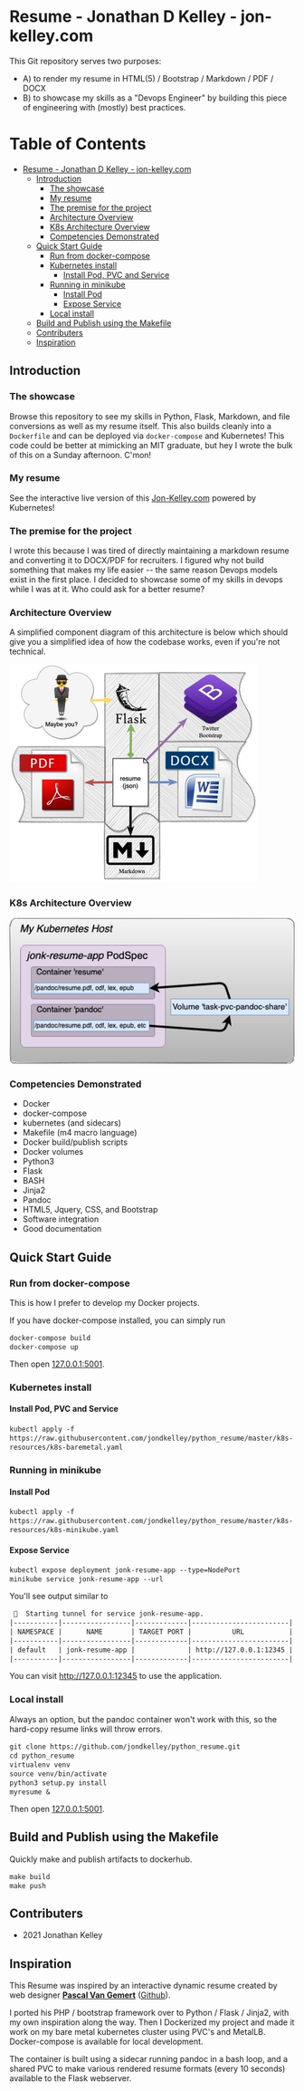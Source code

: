 # Resume - Jonathan D Kelley - jon-kelley.com

This Git repository serves two purposes:

* A) to render my resume in HTML(5) / Bootstrap / Markdown / PDF / DOCX
* B) to showcase my skills as a "Devops Engineer" by building this piece of engineering with (mostly) best practices.

# Table of Contents

   * [Resume - Jonathan D Kelley - jon-kelley.com](#resume---jonathan-d-kelley---jon-kelleycom)
      * [Introduction](#introduction)
         * [The showcase](#the-showcase)
         * [My resume](#my-resume)
         * [The premise for the project](#the-premise-for-the-project)
         * [Architecture Overview](#architecture-overview)
         * [K8s Architecture Overview](#k8s-architecture-overview)
         * [Competencies Demonstrated](#competencies-demonstrated)
      * [Quick Start Guide](#quick-start-guide)
         * [Run from docker-compose](#run-from-docker-compose)
         * [Kubernetes install](#kubernetes-install)
            * [Install Pod, PVC and Service](#install-pod-pvc-and-service)
         * [Running in minikube](#running-in-minikube)
            * [Install Pod](#install-pod)
            * [Expose Service](#expose-service)
         * [Local install](#local-install)
      * [Build and Publish using the Makefile](#build-and-publish-using-the-makefile)
      * [Contributers](#contributers)
      * [Inspiration](#inspiration)


## Introduction

### The showcase

Browse this repository to see my skills in Python, Flask, Markdown, and file conversions as well as my resume itself. This also builds cleanly into a `Dockerfile` and can be deployed via `docker-compose` and Kubernetes! This code could be better at mimicking an MIT graduate, but hey I wrote the bulk of this on a Sunday afternoon. C'mon!

### My resume

See the interactive live version of this [Jon-Kelley.com](https://jon-kelley.com) powered by Kubernetes!

### The premise for the project

I wrote this because I was tired of directly maintaining a markdown resume and converting it to DOCX/PDF for recruiters. I figured why not build something that makes my life easier -- the same reason Devops models exist in the first place. I decided to showcase some of my skills in devops while I was at it. Who could ask for a better resume?

### Architecture Overview

A simplified component diagram of this architecture is below which should give you a simplified idea of how the codebase works, even if you're not technical.

![](conceptual_architecture_small.jpg)

### K8s Architecture Overview

![](k8s-architecture.png)

### Competencies Demonstrated

* Docker
* docker-compose
* kubernetes (and sidecars)
* Makefile (m4 macro language)
* Docker build/publish scripts
* Docker volumes
* Python3
* Flask
* BASH
* Jinja2
* Pandoc
* HTML5, Jquery, CSS, and Bootstrap
* Software integration
* Good documentation

## Quick Start Guide

### Run from docker-compose

This is how I prefer to develop my Docker projects.

If you have docker-compose installed, you can simply run

```
docker-compose build
docker-compose up
```

Then open [127.0.0.1:5001](http://127.0.0.1:5001).

### Kubernetes install

#### Install Pod, PVC and Service

```
kubectl apply -f https://raw.githubusercontent.com/jondkelley/python_resume/master/k8s-resources/k8s-baremetal.yaml
```

### Running in minikube

#### Install Pod
```
kubectl apply -f https://raw.githubusercontent.com/jondkelley/python_resume/master/k8s-resources/k8s-minikube.yaml
```

#### Expose Service
```
kubectl expose deployment jonk-resume-app --type=NodePort
minikube service jonk-resume-app --url
```

You'll see output similar to
```
 🏃  Starting tunnel for service jonk-resume-app.
|-----------|-----------------|-------------|------------------------|
| NAMESPACE |      NAME       | TARGET PORT |          URL           |
|-----------|-----------------|-------------|------------------------|
| default   | jonk-resume-app |             | http://127.0.0.1:12345 |
|-----------|-----------------|-------------|------------------------|
```

You can visit http://127.0.0.1:12345 to use the application.

### Local install

Always an option, but the pandoc container won't work with this, so the hard-copy resume links will throw errors.

    git clone https://github.com/jondkelley/python_resume.git
    cd python_resume
    virtualenv venv
    source venv/bin/activate
    python3 setup.py install
    myresume &

Then open [127.0.0.1:5001](http://127.0.0.1:5001).

## Build and Publish using the Makefile

Quickly make and publish artifacts to dockerhub.

```
make build
make push
```

## Contributers

* 2021 Jonathan Kelley

## Inspiration

This Resume was inspired by an interactive dynamic resume created by web designer **[Pascal Van Gemert](http://pascalvangemert.nl/)** ([Github](https://github.com/pascalvgemert/resume)).

I ported his PHP / bootstrap framework over to Python / Flask / Jinja2, with my own inspiration along the way. Then I Dockerized my project and made it work on my bare metal kubernetes cluster using PVC's and MetalLB. Docker-compose is available for local development.

The container is built using a sidecar running pandoc in a bash loop, and a shared PVC to make various rendered resume formats (every 10 seconds) available to the Flask webserver.
